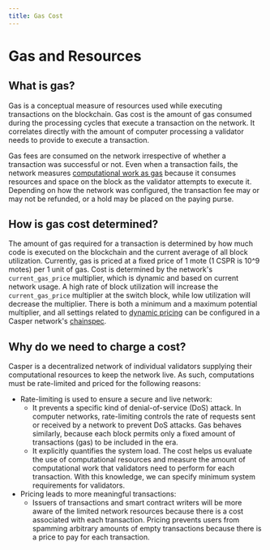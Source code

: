 ```yaml
---
title: Gas Cost
---
```


# Gas and Resources



## What is gas?

Gas is a conceptual measure of resources used while executing transactions on the blockchain. Gas cost is the amount of gas consumed during the processing cycles that execute a transaction on the network. It correlates directly with the amount of computer processing a validator needs to provide to execute a transaction.

Gas fees are consumed on the network irrespective of whether a transaction was successful or not. Even when a transaction fails, the network measures [computational work as gas](../design/casper-design.md#measuring-computational-work-execution-semantics-gas) because it consumes resources and space on the block as the validator attempts to execute it. Depending on how the network was configured, the transaction fee may or may not be refunded, or a hold may be placed on the paying purse.

## How is gas cost determined?

The amount of gas required for a transaction is determined by how much code is executed on the blockchain and the current average of all block utilization. Currently, gas is priced at a fixed price of 1 mote (1 CSPR is 10^9 motes) per 1 unit of gas. Cost is determined by the network's `current_gas_price` multiplier, which is dynamic and based on current network usage. A high rate of block utilization will increase the `current_gas_price` multiplier at the switch block, while low utilization will decrease the multiplier. There is both a minimum and a maximum potential multiplier, and all settings related to [dynamic pricing](../../concepts/economics/dynamic-gas-pricing.md) can be configured in a Casper network's [chainspec](../glossary/C.md#chainspec).

## Why do we need to charge a cost?

Casper is a decentralized network of individual validators supplying their computational resources to keep the network live. As such, computations must be rate-limited and priced for the following reasons:

-   Rate-limiting is used to ensure a secure and live network:
    -   It prevents a specific kind of denial-of-service (DoS) attack. In computer networks, rate-limiting controls the rate of requests sent or received by a network to prevent DoS attacks. Gas behaves similarly, because each block permits only a fixed amount of transactions (gas) to be included in the era.
    -   It explicitly quantifies the system load. The cost helps us evaluate the use of computational resources and measure the amount of computational work that validators need to perform for each transaction. With this knowledge, we can specify minimum system requirements for validators.
-   Pricing leads to more meaningful transactions:
    -   Issuers of transactions and smart contract writers will be more aware of the limited network resources because there is a cost associated with each transaction. Pricing prevents users from spamming arbitrary amounts of empty transactions because there is a price to pay for each transaction.
